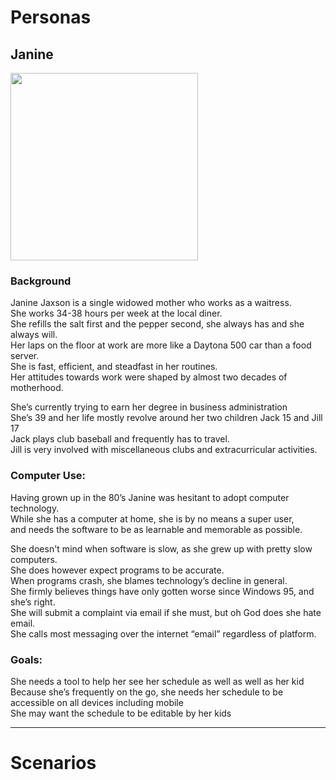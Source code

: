 # Personas
## Janine
<img src="https://user-images.githubusercontent.com/79026876/192636684-ca1f513e-c48a-491a-ad8d-095b1c7797dd.jpeg" width="300"/>

### Background
<p>Janine Jaxson is a single widowed mother who works as a waitress.<br>
	She works 34-38 hours per week at the local diner. <br>
	She refills the salt first and the pepper second, she always has and she always will. <br>
	Her laps on the floor at work are more like a Daytona 500 car than a food server. <br>
	She is fast, efficient, and steadfast in her routines. <br>
	Her attitudes towards work were shaped by almost two decades of motherhood. <br></p>
	
<p>She’s currently trying to earn her degree in business administration <br>
	She’s 39 and her life mostly revolve around her two children Jack 15 and Jill 17 <br>
	Jack plays club baseball and frequently has to travel. <br>
	Jill is very involved with miscellaneous clubs and extracurricular activities.</p>

### Computer Use: <br>
Having grown up in the 80’s Janine was hesitant to adopt computer technology. <br>
While she has a computer at home, she is by no means a super user, <br> and needs the software to be as learnable and memorable as possible. <br>

<p>She doesn't mind when software is slow, as she grew up with pretty slow computers. <br>
	She does however expect programs to be accurate. <br>
	When programs crash, she blames technology’s decline in general. <br> 
	She firmly believes things have only gotten worse since Windows 95, and she’s right. <br>
She will submit a complaint via email if she must, but oh God does she hate email.<br>
She calls most messaging over the internet “email” regardless of platform. <br> </p>

### Goals:<br>
<p> She needs a tool to help her see her schedule as well as well as her kid <br>
Because she’s frequently on the go, she needs her schedule to be accessible on all devices including mobile <br>
She may want the schedule to be editable by her kids <br> </p>

---



# Scenarios
